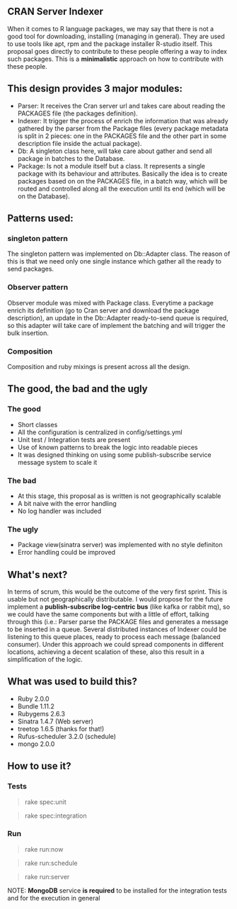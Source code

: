 CRAN Server Indexer
----------------------------------------
When it comes to R language packages, we may say that there is not a good tool for downloading, installing (managing in general).  They are used to use tools like apt, rpm and the package installer R-studio itself.  This proposal goes directly to contribute to these people offering a way to index such packages. This is a **minimalistic** approach on how to contribute with these people.

## This design provides 3 major modules:
- Parser: It receives the Cran server url and takes care about reading the PACKAGES file (the packages definition).
- Indexer: It trigger the process of enrich the information that was already gathered by the parser from the Package files 	(every package metadata is split in 2 pieces: one in the PACKAGES file and the other part in some description file inside the actual package).                            
- Db: A singleton class here, will take care about gather and send all package in batches to the Database.
- Package: Is not a module itself but a class. It represents a single package with its behaviour and attributes.
Basically the idea is to create packages based on on the PACKAGES file, in a batch way, which will be routed and controlled along all the execution until its end (which will be on the Database).

## Patterns used:
### singleton pattern
The singleton pattern was implemented on Db::Adapter class.  The reason of this is that we need only one single instance which gather all the ready to send packages.

### Observer pattern
Observer module was mixed with Package class. Everytime a package enrich its definition (go to Cran server and download the package description), an update in the Db::Adapter ready-to-send queue is required, so this adapter will take care of implement the batching and will trigger the bulk insertion.

### Composition
Composition and ruby mixings is present across all the design.


## The good, the bad and the ugly
### The good
- Short classes
- All the configuration is centralized in config/settings.yml
- Unit test / Integration tests are present
- Use of known patterns to break the logic into readable pieces
- It was designed thinking on using some publish-subscribe service message system to scale it

### The bad
- At this stage, this proposal as is written is not geographically scalable
- A bit naive with the error handling
- No log handler was included

### The ugly
- Package view(sinatra server) was implemented with no style definiton
- Error handling could be improved


##  What's next?
In terms of scrum, this would be the outcome of the very first sprint. This is usable but not geographically distributable.
I would propose for the future implement a **publish-subscribe log-centric bus** (like kafka or rabbit mq), so we could have the same components but with a little of effort, talking through this (i.e.: Parser parse the PACKAGE files and generates a message to be inserted in a queue. Several distributed instances of Indexer could be listening to this queue places, ready to process each message (balanced consumer). Under this approach we could spread components in different locations, achieving a decent scalation of these, also this result in a simplification of the logic. 
## What was used to build this?
- Ruby 2.0.0
- Bundle 1.11.2
- Rubygems 2.6.3
- Sinatra 1.4.7 (Web server)
- treetop 1.6.5 (thanks for that!)
- Rufus-scheduler 3.2.0 (schedule)
- mongo 2.0.0

## How to use it?
### Tests
> rake spec:unit

> rake spec:integration


### Run
> rake run:now

> rake run:schedule

> rake run:server

NOTE: **MongoDB** service **is required** to be installed for the integration tests and for the execution in general

